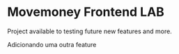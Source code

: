 # Movemoney Frontend LAB

Project available to testing future new features and more.

Adicionando uma outra feature
